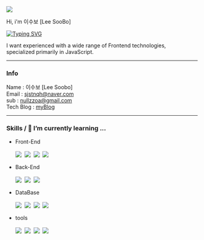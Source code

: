 
<img src="https://capsule-render.vercel.app/api?type=waving&color=D3D3D3&height=180&section=header&text=Hi&nbsp;yo~🤘&fontSize=40" />

Hi, i'm 이수보 [Lee SooBo]<br />

[![Typing SVG](https://readme-typing-svg.demolab.com?font=Fira+Code&pause=300&color=7DF729&random=false&width=435&lines=Welcome&nbsp;My&nbsp;Github)](https://git.io/typing-svg)

I want experienced with a wide range of Frontend technologies,<br /> specialized primarily in JavaScript.
<hr />

### Info
Name      : 이수보 [Lee Soobo]<br />
Email     : sjstnqh@naver.com<br />
sub       : nullzzoa@gmail.com<br />
Tech Blog : <a href="https://velog.io/@sjsrkdgks">myBlog</a>
<br />

<hr />

### Skills / 🌱 I’m currently learning ...
- Front-End<br /><br />
<img src="https://img.shields.io/badge/JavaScript-20232a.svg?style=for-the-badge&logo=JavaScript&logoColor=F7DF1E" />&nbsp;
<img src="https://img.shields.io/badge/JQuery-20232a.svg?style=for-the-badge&logo=JQuery&logoColor=0769AD" />&nbsp;
<img src="https://img.shields.io/badge/Vue-20232a.svg?style=for-the-badge&logo=Vue.js&logoColor=4FC08D" />&nbsp;
<img src="https://img.shields.io/badge/React-20232a.svg?style=for-the-badge&logo=react&logoColor=61DAFB" />&nbsp;

- Back-End<br /><br />
<img src="https://img.shields.io/badge/Java-20232a.svg?style=for-the-badge&logo=Java&logoColor=F7DF1E" />&nbsp;
<img src="https://img.shields.io/badge/Spring-20232a.svg?style=for-the-badge&logo=Spring&logoColor=6DB33F" />&nbsp;
<img src="https://img.shields.io/badge/Node-20232a.svg?style=for-the-badge&logo=Node.js&logoColor=6DB33F" />&nbsp;

- DataBase<br />   
<img src="https://img.shields.io/badge/Oracle-20232a.svg?style=for-the-badge&logo=Oracle&logoColor=F80000" />&nbsp;
<img src="https://img.shields.io/badge/PostgreSQL-20232a.svg?style=for-the-badge&logo=PostgreSQL&logoColor=4169E1" />&nbsp;
<img src="https://img.shields.io/badge/MySQL-20232a.svg?style=for-the-badge&logo=MySQL&logoColor=4479A1" />&nbsp;
<img src="https://img.shields.io/badge/SQL-20232a.svg?style=for-the-badge&logo=SQL&logoColor=F7DF1E" />&nbsp;
 
 - tools<br />   
<img src="https://img.shields.io/badge/vscode-20232a.svg?style=for-the-badge&logo=visualstudiocode&logoColor=007ACC" />&nbsp;
<img src="https://img.shields.io/badge/eclipse-20232a.svg?style=for-the-badge&logo=eclipseide&logoColor=#007ACC" />&nbsp;
<img src="https://img.shields.io/badge/dbeaver-20232a.svg?style=for-the-badge&logo=dbeaver&logoColor=F3F5F5" />&nbsp;
<img src="https://img.shields.io/badge/Notion-20232a.svg?style=for-the-badge&logo=Notion&logoColor=F3F5F5" />&nbsp;

<!--
**soobolee/soobolee** is a ✨ _special_ ✨ repository because its `README.md` (this file) appears on your GitHub profile.

Here are some ideas to get you started:

- 🔭 I’m currently working on ...
- 👯 I’m looking to collaborate on ...
- 🤔 I’m looking for help with ...
- 💬 Ask me about ...
- 📫 How to reach me: ...
- 😄 Pronouns: ...
- ⚡ Fun fact: ...
-->

